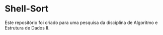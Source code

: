 # Shell-Sort
Este repositório foi criado para uma pesquisa da disciplina de Algoritmo e Estrutura de Dados II.

